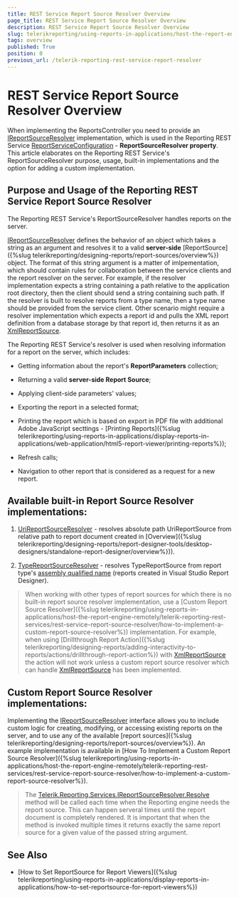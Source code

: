 ```yaml
---
title: REST Service Report Source Resolver Overview
page_title: REST Service Report Source Resolver Overview
description: REST Service Report Source Resolver Overview
slug: telerikreporting/using-reports-in-applications/host-the-report-engine-remotely/telerik-reporting-rest-services/rest-service-report-source-resolver/overview
tags: overview
published: True
position: 0
previous_url: /telerik-reporting-rest-service-report-resolver
---
```


# REST Service Report Source Resolver Overview

When implementing the ReportsController you need to provide an [IReportSourceResolver](/reporting/api/Telerik.Reporting.Services.IReportSourceResolver) implementation, which is used in the Reporting REST Service  [ReportServiceConfiguration](/reporting/api/Telerik.Reporting.Services.WebApi.ReportsControllerBase#Telerik_Reporting_Services_WebApi_ReportsControllerBase_ReportServiceConfiguration) - __ReportSourceResolver property__. This article elaborates on the Reporting REST Service's ReportSourceResolver purpose, usage, built-in implementations and the option for adding a custom implementation. 

## Purpose and Usage of the Reporting REST Service Report Source Resolver

The Reporting REST Service's ReportSourceResolver handles reports on the server.

[IReportSourceResolver](/reporting/api/Telerik.Reporting.Services.IReportSourceResolver) defines the behavior of an object which takes a string as an argument and resolves it to a valid __server-side__ [ReportSource]({%slug telerikreporting/designing-reports/report-sources/overview%}) object. The format of this string argument is a matter of imlpementation, which should contain rules for collaboration between the service clients and the report resolver on the server. For example, if the resolver implementation expects a string containing a path relative to the application root directory, then the client should send a string containing such path. If the resolver is built to resolve reports from a type name, then a type name should be provided from the service client. Other scenario might require a resolver implementation which expects a report id and pulls the XML report definition from a database storage by that report id, then returns it as an [XmlReportSource](/reporting/api/Telerik.Reporting.XmlReportSource). 

The Reporting REST Service's resolver is used when resolving information for a report on the server, which includes: 

* Getting information about the report's __ReportParameters__ collection; 

* Returning a valid __server-side Report Source__; 

* Applying client-side parameters' values;

* Exporting the report in a selected format;

* Printing the report which is based on export in PDF file with additional Adobe JavaScript secttings - [Printing Reports]({%slug telerikreporting/using-reports-in-applications/display-reports-in-applications/web-application/html5-report-viewer/printing-reports%}); 

* Refresh calls;

* Navigation to other report that is considered as a request for a new report.

## Available built-in Report Source Resolver implementations:

1. [UriReportSourceResolver](/reporting/api/Telerik.Reporting.Services.UriReportSourceResolver) - resolves absolute path UriReportSource from relative path to report document created in [Overview]({%slug telerikreporting/designing-reports/report-designer-tools/desktop-designers/standalone-report-designer/overview%})). 

1. [TypeReportSourceResolver](/reporting/api/Telerik.Reporting.Services.TypeReportSourceResolver) - resolves TypeReportSource from report type's [assembly qualified name](http://msdn.microsoft.com/en-us/library/30wyt9tk)  (reports created in Visual Studio Report Designer). 

> When working with other types of report sources for which there is no built-in report source resolver implementation, use a [Custom Report Source Resolver]({%slug telerikreporting/using-reports-in-applications/host-the-report-engine-remotely/telerik-reporting-rest-services/rest-service-report-source-resolver/how-to-implement-a-custom-report-source-resolver%}) implementation. For example, when using [Drillthrough Report Action]({%slug telerikreporting/designing-reports/adding-interactivity-to-reports/actions/drillthrough-report-action%}) with [XmlReportSource](/reporting/api/Telerik.Reporting.XmlReportSource) the action will not work unless a custom report source resolver which can handle [XmlReportSource](/reporting/api/Telerik.Reporting.XmlReportSource) has been implemented. 

## Custom Report Source Resolver implementations:

Implementing the [IReportSourceResolver](/reporting/api/Telerik.Reporting.Services.IReportSourceResolver) interface allows you to include custom logic for creating, modifying, or accessing existing reports on the server, and to use any of the available [report sources]({%slug telerikreporting/designing-reports/report-sources/overview%}). An example implementation is available in [How To Implement a Custom Report Source Resolver]({%slug telerikreporting/using-reports-in-applications/host-the-report-engine-remotely/telerik-reporting-rest-services/rest-service-report-source-resolver/how-to-implement-a-custom-report-source-resolver%}). 

> The [Telerik.Reporting.Services.IReportSourceResolver.Resolve](/reporting/api/Telerik.Reporting.Services.IReportSourceResolver#Telerik_Reporting_Services_IReportSourceResolver_Resolve_System_String_Telerik_Reporting_Services_OperationOrigin_System_Collections_Generic_IDictionary{System_String_System_Object}_) method will be called each time when the Reporting engine needs the report source. This can happen serveral times  until the report document is completely rendered. It is important that when the method is invoked multiple times it returns exactly the same report source for a given value of the passed string argument. 

## See Also

* [How to Set ReportSource for Report Viewers]({%slug telerikreporting/using-reports-in-applications/display-reports-in-applications/how-to-set-reportsource-for-report-viewers%})
